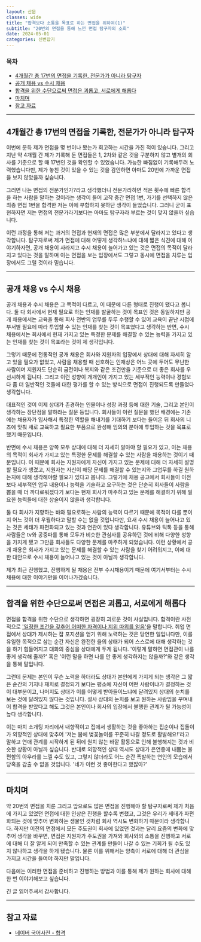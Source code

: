 ```yaml
---
layout: 산문
classes: wide
title: "합격보다 소통을 목표로 하는 면접을 위하여(1)"
subtitle: "20번의 면접을 통해 느낀 면접 탐구자의 소회"
date: 2024-05-01
categories: 신변잡기
---
```


### 목차

- [4개월간 총 17번의 면접을 기록한, 전문가가 아니라 탐구자](#4개월간-총-17번의-면접을-기록한-전문가가-아니라-탐구자)
- [공개 채용 vs 수시 채용](#공개-채용-vs-수시-채용)
- [합격을 위한 수단으로써 면접은 괴롭고, 서로에게 해롭다](#합격을-위한-수단으로써-면접은-괴롭고-서로에게-해롭다)
- [마치며](#마치며)
- [참고 자료](#참고-자료)

---

## 4개월간 총 17번의 면접을 기록한, 전문가가 아니라 탐구자

이번에 문득 제가 면접을 몇 번이나 봤는가 회고하는 시간을 가진 적이 있습니다. 그리고 지난 약 4개월 간 제가 기록해 둔 면접들은 1, 2차와 같은 것을 구분하지 않고 별개의 회사를 기준으로 할 때 17번인 것을 확인할 수 있었습니다. 가능한 빠짐없이 기록해두려 노력했습니다만, 제가 놓친 것이 있을 수 있는 것을 감안하면 아마도 20번에 가까운 면접을 보지 않았을까 싶습니다.

그러면 나는 면접의 전문가인가?라고 생각했더니 전문가라하면 적은 횟수에 빠른 합격을 하는 사람을 말하는 것이라는 생각이 들어 고작 중간 면접 1번, 가기를 선택하지 않은 최종 면접 1번을 합격한 저는 이에 부합하지 못하단 생각이 들었습니다. 그러니 굳이 표현하자면 저는 면접의 전문가라기보다는 아마도 탐구자라 부르는 것이 맞지 않을까 싶습니다.

이런 과정을 통해 저는 과거의 면접과 현재의 면접은 많은 부분에서 달라지고 있다고 생각합니다. 탐구자로써 제가 면접에 대해 어떻게 생각하느냐에 대해 짧은 식견에 대해 이야기하자면, 공개 채용이 사라지고 수시 채용이 늘어가고 있는 것은 면접의 목적이 달라지고 있다는 것을 말하며 이는 면접을 보는 입장에서도 그렇고 동시에 면접을 치루는 입장에서도 그럴 것이라 믿습니다.

---

## 공개 채용 vs 수시 채용

공개 채용과 수시 채용은 그 목적이 다르고, 이 때문에 다른 형태로 진행이 됐다고 봅니다. 둘 다 회사에서 현재 필요로 하는 인재를 발굴하는 것이 목표인 것은 동일하지만 공개 채용에서는 교육을 통해 회사 전반의 업무를 두루 수행할 수 있어 교육이 끝난 시점에 부서별 필요에 따라 투입할 수 있는 인재를 찾는 것이 목표였다고 생각하는 반면, 수시 채용에서는 회사에서 현재 가지고 있는 특정한 문제를 해결할 수 있는 능력을 가지고 있는 인재를 찾는 것이 목표라는 것이 제 생각입니다.

그렇기 때문에 전통적인 공개 채용은 회사와 지원자의 입장에서 상대에 대해 자세히 알고 있을 필요가 없었고, 사람을 채용할 때 선호하는 인재상은 어느 곳에 두어도 무난한 사람이며 지원자도 단순히 금전이나 복지와 같은 조건만을 기준으로 더 좋은 회사를 우선시하게 됩니다. 그리고 이런 성향이 개개인이 가지고 있는 세부적인 능력이나 경험보다 좀 더 일반적인 것들에 대한 평가를 할 수 있는 방식으로 면접이 진행되도록 만들었다 생각합니다.

대표적인 것이 이제 상대가 존경하는 인물이나 성장 과정 등에 대한 기술, 그리고 본인이 생각하는 장단점을 말하라는 질문 등입니다. 회사들이 이런 질문을 했던 배경에는 기존에는 채용자가 입사해서 특정한 역할을 해내기를 기대하기 보다는 들어온 뒤 회사의 니즈에 맞춰 새로 교육하고 필요한 부품으로 완성해 임의의 분야에 투입하는 것을 목표로 했기 때문입니다.

반면에 수시 채용은 양쪽 모두 상대에 대해 더 자세히 알아야 할 필요가 있고, 이는 채용의 목적이 회사가 가지고 있는 특정한 문제를 해결할 수 있는 사람을 채용하는 것이기 때문입니다. 이 때문에 회사는 지원자에게 자신이 가지고 있는 문제에 대해 더 자세히 설명할 필요가 생겼고, 지원자는 자신이 해당 문제를 해결할 수 있는지와 그업무를 하길 원하는지에 대해 생각해야할 필요가 있다고 봅니다. 그렇기에 채용 공고에서 회사들이 이전보다 세부적인 업무 내용이나 능력을 기술하고 요구하는 것은 단순히 회사들이 사람을 뽑을 때 더 까다로워졌다기 보다는 현재 회사가 마주하고 있는 문제를 해결하기 위해 필요한 능력들에 대한 상술이지 않을까 생각합니다.

둘 다 회사가 지향하는 바와 필요로하는 사람의 능력이 다르기 때문에 목적이 다를 뿐이지 어느 것이 더 우월하다고 말할 수는 없을 것입니다만, 요새 수시 채용이 늘어나고 있는 것은 세태가 파편화되고 있는 것과 연관이 있다 생각합니다. 유튜브와 틱톡 등을 통해 사람들은 tv와 공중파를 통해 모두가 비슷한 관심사를 공유하던 것에 비해 다양한 성향을 가지게 됐고 그만큼 회사들도 다양한 문제를 마주하게 되었습니다. 이런 상황에서 공개 채용은 회사가 가지고 있는 문제를 해결할 수 있는 사람을 찾기 어려워지고, 이에 대한 대안으로 수시 채용이 늘어나고 있는 것이 아닐까 생각합니다.

제가 최근 진행했고, 진행하게 될 채용은 전부 수시채용이기 때문에 여기서부터는 수시 채용에 대한 이야기만을 이어나가겠습니다.

---

## 합격을 위한 수단으로써 면접은 괴롭고, 서로에게 해롭다

면접을 합격을 위한 수단으로 생각하면 굉장히 괴로운 것이 사실입니다. 합격이란 사전적으로 ['일정한 조건을 갖추어 어떠한 자격이나 지위 따위를 얻음'](https://ko.dict.naver.com/#/entry/koko/7b6f1c8807ce40e29f1afc348dd18b5f)을 말합니다. 취업 면접에서 상대가 제시하는 잡 포지션을 얻기 위해 노력하는 것은 당연한 일입니다만, 이를 유일한 목적으로 삼는 순간 자신은 완전한 을의 상태가 되어 스스로에 대해 생각하는 것을 하기 힘들어지고 대화의 중심을 상대에게 두게 됩니다. '이렇게 말하면 면접관이 나를 좋게 생각해 줄까?' 혹은 '이런 말을 하면 나를 안 좋게 생각하지는 않을까?'와 같은 생각을 통해 말입니다.

그런데 문제는 본인이 무슨 노력을 하더라도 상대가 본인에게 가지게 되는 생각은 그 짧은 순간의 기지나 재치로 결정되기 보다는 평소에 자신이 어떤 사람이냐가 결정하는 것이 대부분이고, 나머지도 상대가 이를 어떻게 받아들이느냐에 달려있지 상대의 눈치를 보는 것에 달려있지 않다는 것입니다. 설사 상대의 눈치를 보고 원하는 사람임을 꾸며내어 합격을 받았다고 해도 그것은 본인이나 회사의 입장에서 불행한 관계가 될 가능성이 높다 생각합니다.

이는 마치 소개팅 자리에서 내향적이고 집에서 생활하는 것을 좋아하는 집순이나 집돌이가 외향적인 상대에 맞추어 '저는 봄에 벚꽃놀이를 꾸준히 나갈 정도로 활발해요!'라고 말하고 연애 관계를 시작하게 된 뒤에 원치 않는 바깥 활동으로 인해 불행해지는 것과 비슷한 상황이 아닐까 싶습니다. 반대로 외향적인 상대 역시도 상대가 은연중에 내뿜는 불편함의 아우라를 느낄 수도 있고, 그렇지 않더라도 어느 순간 폭발하는 연인의 모습에서 당혹을 감출 수 없을 것입니다. '네가 이런 것 좋아한다고 했잖아?'

---

## 마치며

약 20번의 면접을 치룬 그리고 앞으로도 많은 면접을 진행해야 할 탐구자로써 제가 처음에 가지고 있었던 면접에 대한 인상은 진행을 할수록 변했고, 그것은 우리가 세태가 파편화되는 것에 맞추어 변화하는 생물인 것처럼 회사 역시도 변화하기 때문이라 생각합니다. 하지만 이전의 면접에서 모든 주도권이 회사에 있었던 것과는 달리 요즘의 변화에 맞추어 생각을 바꾸면, 면접은 지원자가 주도권을 가져와 회사와의 소통을 진행하고 서로에 대해 더 잘 알게 되어 만족할 수 있는 관계를 만들어 나갈 수 있는 기회가 될 수도 있지 않나하고 생각을 하게 됐습니다. 물론 이를 위해서는 양측이 서로에 대해 더 관심을 가지고 시간을 들여야 하지만 말입니다.

다음에는 이러한 면접을 준비하고 진행하는 방법과 이를 통해 제가 원하는 회사에 대해 한 번 이야기해보고 싶습니다.

긴 글 읽어주셔서 감사합니다.

---

## 참고 자료

- [네이버 국어사전 - 합격](https://ko.dict.naver.com/#/entry/koko/7b6f1c8807ce40e29f1afc348dd18b5f)
